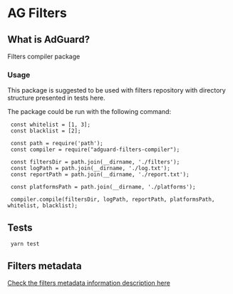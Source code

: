 # AG Filters

## What is AdGuard?

Filters compiler package

### Usage

This package is suggested to be used with filters repository with directory structure presented in tests here.

The package could be run with the following command:

```
 const whitelist = [1, 3];
 const blacklist = [2];
 
 const path = require('path');
 const compiler = require("adguard-filters-compiler");
 
 const filtersDir = path.join(__dirname, './filters');
 const logPath = path.join(__dirname, './log.txt');
 const reportPath = path.join(__dirname, './report.txt');
 
 const platformsPath = path.join(__dirname, './platforms');
 
 compiler.compile(filtersDir, logPath, reportPath, platformsPath, whitelist, blacklist);
```

## Tests

```
 yarn test
```

## Filters metadata

[Check the filters metadata information description here](https://github.com/AdguardTeam/FiltersRegistry/blob/master/README.md)
